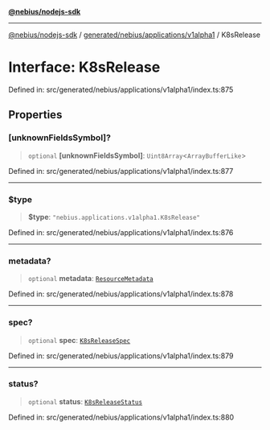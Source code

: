 [**@nebius/nodejs-sdk**](../../../../../README.md)

---

[@nebius/nodejs-sdk](../../../../../README.md) / [generated/nebius/applications/v1alpha1](../README.md) / K8sRelease

# Interface: K8sRelease

Defined in: src/generated/nebius/applications/v1alpha1/index.ts:875

## Properties

### \[unknownFieldsSymbol\]?

> `optional` **\[unknownFieldsSymbol\]**: `Uint8Array`\<`ArrayBufferLike`\>

Defined in: src/generated/nebius/applications/v1alpha1/index.ts:877

---

### $type

> **$type**: `"nebius.applications.v1alpha1.K8sRelease"`

Defined in: src/generated/nebius/applications/v1alpha1/index.ts:876

---

### metadata?

> `optional` **metadata**: [`ResourceMetadata`](../../../common/v1/interfaces/ResourceMetadata.md)

Defined in: src/generated/nebius/applications/v1alpha1/index.ts:878

---

### spec?

> `optional` **spec**: [`K8sReleaseSpec`](K8sReleaseSpec.md)

Defined in: src/generated/nebius/applications/v1alpha1/index.ts:879

---

### status?

> `optional` **status**: [`K8sReleaseStatus`](K8sReleaseStatus.md)

Defined in: src/generated/nebius/applications/v1alpha1/index.ts:880
